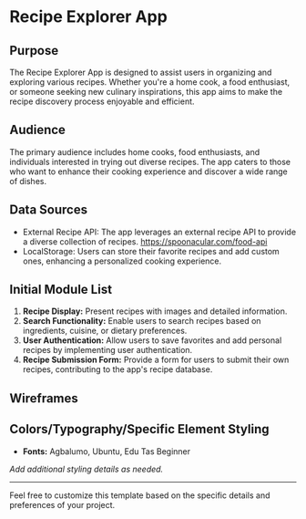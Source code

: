 # Recipe Explorer App

## Purpose

The Recipe Explorer App is designed to assist users in organizing and exploring various recipes. Whether you're a home cook, a food enthusiast, or someone seeking new culinary inspirations, this app aims to make the recipe discovery process enjoyable and efficient.

## Audience

The primary audience includes home cooks, food enthusiasts, and individuals interested in trying out diverse recipes. The app caters to those who want to enhance their cooking experience and discover a wide range of dishes.

## Data Sources

- External Recipe API: The app leverages an external recipe API to provide a diverse collection of recipes. https://spoonacular.com/food-api
- LocalStorage: Users can store their favorite recipes and add custom ones, enhancing a personalized cooking experience.

## Initial Module List

1. **Recipe Display:** Present recipes with images and detailed information.
2. **Search Functionality:** Enable users to search recipes based on ingredients, cuisine, or dietary preferences.
3. **User Authentication:** Allow users to save favorites and add personal recipes by implementing user authentication.
4. **Recipe Submission Form:** Provide a form for users to submit their own recipes, contributing to the app's recipe database.

## Wireframes

## Colors/Typography/Specific Element Styling

- **Fonts:** Agbalumo, Ubuntu, Edu Tas Beginner

_Add additional styling details as needed._

---

Feel free to customize this template based on the specific details and preferences of your project.

